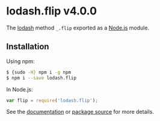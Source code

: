 # lodash.flip v4.0.0

The [lodash](https://lodash.com/) method `_.flip` exported as a [Node.js](https://nodejs.org/) module.

## Installation

Using npm:
```bash
$ {sudo -H} npm i -g npm
$ npm i --save lodash.flip
```

In Node.js:
```js
var flip = require('lodash.flip');
```

See the [documentation](https://lodash.com/docs#flip) or [package source](https://github.com/lodash/lodash/blob/4.0.0-npm-packages/lodash.flip) for more details.
